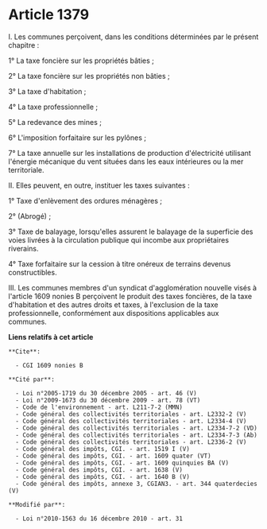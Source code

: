 # Article 1379

I. Les communes perçoivent, dans les conditions déterminées par le présent chapitre :

1° La taxe foncière sur les propriétés bâties ;

2° La taxe foncière sur les propriétés non bâties ;

3° La taxe d'habitation ;

4° La taxe professionnelle ;

5° La redevance des mines ;

6° L'imposition forfaitaire sur les pylônes ;

7° La taxe annuelle sur les installations de production d'électricité utilisant l'énergie mécanique du vent situées dans les
eaux intérieures ou la mer territoriale.

II. Elles peuvent, en outre, instituer les taxes suivantes :

1° Taxe d'enlèvement des ordures ménagères ;

2° (Abrogé) ;

3° Taxe de balayage, lorsqu'elles assurent le balayage de la superficie des voies livrées à la circulation publique qui
incombe aux propriétaires riverains.

4° Taxe forfaitaire sur la cession à titre onéreux de terrains devenus constructibles.

III. Les communes membres d'un syndicat d'agglomération nouvelle visés à l'article 1609 nonies B perçoivent le produit des
taxes foncières, de la taxe d'habitation et des autres droits et taxes, à l'exclusion de la taxe professionnelle,
conformément aux dispositions applicables aux communes.

**Liens relatifs à cet article**

	**Cite**:

	  - CGI 1609 nonies B

	**Cité par**:

	  - Loi n°2005-1719 du 30 décembre 2005 - art. 46 (V)
	  - Loi n°2009-1673 du 30 décembre 2009 - art. 78 (VT)
	  - Code de l'environnement - art. L211-7-2 (MMN)
	  - Code général des collectivités territoriales - art. L2332-2 (V)
	  - Code général des collectivités territoriales - art. L2334-4 (V)
	  - Code général des collectivités territoriales - art. L2334-7-2 (VD)
	  - Code général des collectivités territoriales - art. L2334-7-3 (Ab)
	  - Code général des collectivités territoriales - art. L2336-2 (V)
	  - Code général des impôts, CGI. - art. 1519 I (V)
	  - Code général des impôts, CGI. - art. 1609 quater (VT)
	  - Code général des impôts, CGI. - art. 1609 quinquies BA (V)
	  - Code général des impôts, CGI. - art. 1638 (V)
	  - Code général des impôts, CGI. - art. 1640 B (V)
	  - Code général des impôts, annexe 3, CGIAN3. - art. 344 quaterdecies (V)

	**Modifié par**:

	  - Loi n°2010-1563 du 16 décembre 2010 - art. 31

